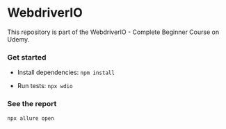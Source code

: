 # WebdriverIO
This repository is part of the WebdriverIO - Complete Beginner Course on Udemy. 

### Get started
- Install dependencies:
`npm install`

- Run tests:
`npx wdio`

### See the report
`npx allure open` 
